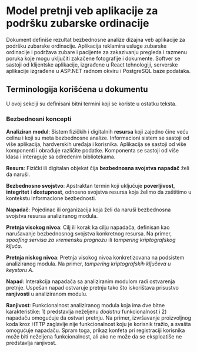 # Model pretnji veb aplikacije za podršku zubarske ordinacije

Dokument definiše rezultat bezbednosne analize dizajna veb aplikacije za podršku zubarske ordinacije. Aplikacija reklamira usluge zubarske ordinacije i podržava zubare i pacijente za zakazivanju pregleda i razmenu poruka koje mogu uključiti zakačene fotografije i dokumente. Softver se sastoji od klijentske aplikacije, izgrađene u React tehnologiji, serverske aplikacije izgrađene u ASP.NET radnom okviru i PostgreSQL baze podataka.

## Terminologija korišćena u dokumentu

U ovoj sekciji su definisani bitni termini koji se koriste u ostatku teksta.

### Bezbednosni koncepti

**Analiziran modul**: Sistem fizičkih i digitalnih **resursa** koji zajedno čine veću celinu i koji su meta bezbednosne analize. Informacioni sistem se sastoji od više aplikacija, hardverskih uređaja i korisnika. Aplikacija se sastoji od više komponenti i obrađuje različite podatke. Komponenta se sastoji od više klasa i interaguje sa određenim bibliotekama.

**Resurs**: Fizički ili digitalan objekat čija **bezbednosna svojstva** **napadač** želi da naruši.

**Bezbednosno svojstvo**: Apstraktan termin koji uključuje **poverljivost**, **integritet** i **dostupnost**, odnosno svojstva resursa koja želimo da zaštitimo u kontekstu informacione bezbednosti.

**Napadač**: Pojedinac ili organizacija koja želi da naruši bezbednosna svojstva resursa analiziranog modula.

**Pretnja visokog nivoa**: Cilj ili korak ka cilju napadača, definisan kao narušavanje bezbednosnog svojstva konkretnog resursa. Na primer, *spoofing servisa za vremensku prognozu* ili *tampering kriptografskog ključa*.

**Pretnja niskog nivoa**: Pretnja visokog nivoa konkretizovana na podsistem analiziranog modula. Na primer, *tampering kriptografskih ključeva u keystoru A*.

**Napad**: Interakcija napadača sa analiziranim modulom radi ostvarenja pretnje. Uspešan napad ostvaruje pretnju tako što iskorištava prisustvo **ranjivosti** u analiziranom modulu.

**Ranjivost**: Funkcionalnost analiziranog modula koja ima dve bitne karakteristike: 1) predstavlja neželjenu *dodatnu* funkcionalnost i 2) napadaču omogućuje da ostvari pretnju. Na primer, izvršavanje proizvoljnog koda kroz HTTP zaglavlje nije funkcionalnost koju je korisnik tražio, a svašta omogućuje napadaču. Spram toga, prikaz konfeta pri registraciji korisnika može biti neželjena funkcionalnost, ali ako ne može da se eksploatiše ne predstavlja ranjivost.
